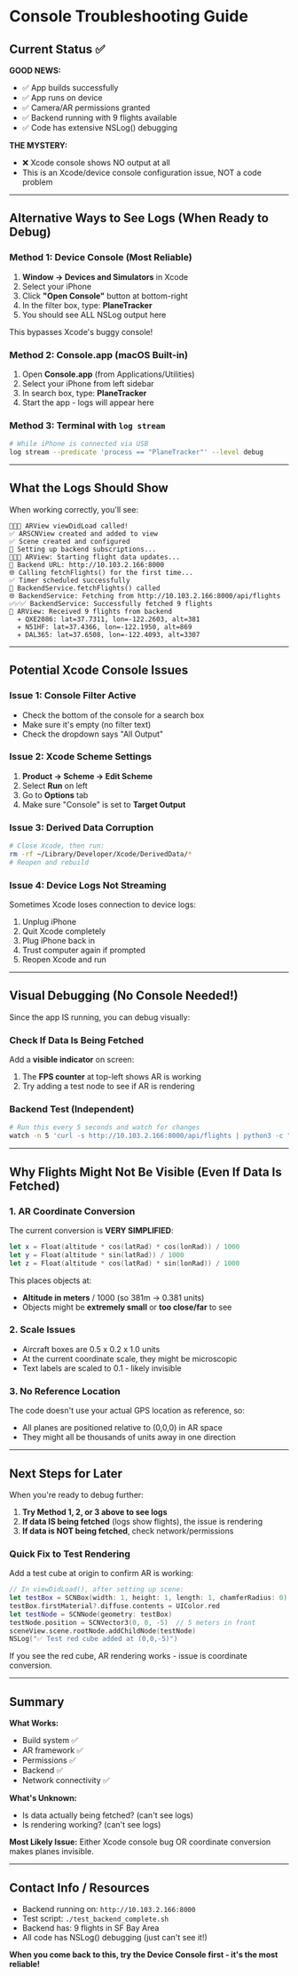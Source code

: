 # Console Troubleshooting Guide

## Current Status ✅

**GOOD NEWS:**
- ✅ App builds successfully
- ✅ App runs on device
- ✅ Camera/AR permissions granted
- ✅ Backend running with 9 flights available
- ✅ Code has extensive NSLog() debugging

**THE MYSTERY:**
- ❌ Xcode console shows NO output at all
- This is an Xcode/device console configuration issue, NOT a code problem

---

## Alternative Ways to See Logs (When Ready to Debug)

### Method 1: Device Console (Most Reliable)

1. **Window → Devices and Simulators** in Xcode
2. Select your iPhone
3. Click **"Open Console"** button at bottom-right
4. In the filter box, type: **PlaneTracker**
5. You should see ALL NSLog output here

This bypasses Xcode's buggy console!

### Method 2: Console.app (macOS Built-in)

1. Open **Console.app** (from Applications/Utilities)
2. Select your iPhone from left sidebar
3. In search box, type: **PlaneTracker**
4. Start the app - logs will appear here

### Method 3: Terminal with `log stream`

```bash
# While iPhone is connected via USB
log stream --predicate 'process == "PlaneTracker"' --level debug
```

---

## What the Logs Should Show

When working correctly, you'll see:

```
🚀🚀🚀 ARView viewDidLoad called!
✅ ARSCNView created and added to view
✅ Scene created and configured
🔔 Setting up backend subscriptions...
🚀🚀🚀 ARView: Starting flight data updates...
📡 Backend URL: http://10.103.2.166:8000
🌐 Calling fetchFlights() for the first time...
✅ Timer scheduled successfully
🔵 BackendService.fetchFlights() called
🌐 BackendService: Fetching from http://10.103.2.166:8000/api/flights
✅✅✅ BackendService: Successfully fetched 9 flights
🛫 ARView: Received 9 flights from backend
  ✈️ QXE2086: lat=37.7311, lon=-122.2603, alt=381
  ✈️ N51HF: lat=37.4366, lon=-122.1950, alt=869
  ✈️ DAL365: lat=37.6508, lon=-122.4093, alt=3307
```

---

## Potential Xcode Console Issues

### Issue 1: Console Filter Active
- Check the bottom of the console for a search box
- Make sure it's empty (no filter text)
- Check the dropdown says "All Output"

### Issue 2: Xcode Scheme Settings
1. **Product → Scheme → Edit Scheme**
2. Select **Run** on left
3. Go to **Options** tab
4. Make sure "Console" is set to **Target Output**

### Issue 3: Derived Data Corruption
```bash
# Close Xcode, then run:
rm -rf ~/Library/Developer/Xcode/DerivedData/*
# Reopen and rebuild
```

### Issue 4: Device Logs Not Streaming
Sometimes Xcode loses connection to device logs:
1. Unplug iPhone
2. Quit Xcode completely
3. Plug iPhone back in
4. Trust computer again if prompted
5. Reopen Xcode and run

---

## Visual Debugging (No Console Needed!)

Since the app IS running, you can debug visually:

### Check If Data Is Being Fetched

Add a **visible indicator** on screen:

1. The **FPS counter** at top-left shows AR is working
2. Try adding a test node to see if AR is rendering

### Backend Test (Independent)

```bash
# Run this every 5 seconds and watch for changes
watch -n 5 'curl -s http://10.103.2.166:8000/api/flights | python3 -c "import sys, json; data = json.load(sys.stdin); print(f\"Time: $(date +%H:%M:%S) - Flights: {data[\"count\"]}\")"'
```

---

## Why Flights Might Not Be Visible (Even If Data Is Fetched)

### 1. AR Coordinate Conversion
The current conversion is **VERY SIMPLIFIED**:
```swift
let x = Float(altitude * cos(latRad) * cos(lonRad)) / 1000
let y = Float(altitude * sin(latRad)) / 1000
let z = Float(altitude * cos(latRad) * sin(lonRad)) / 1000
```

This places objects at:
- **Altitude in meters** / 1000 (so 381m → 0.381 units)
- Objects might be **extremely small** or **too close/far** to see

### 2. Scale Issues
- Aircraft boxes are 0.5 x 0.2 x 1.0 units
- At the current coordinate scale, they might be microscopic
- Text labels are scaled to 0.1 - likely invisible

### 3. No Reference Location
The code doesn't use your actual GPS location as reference, so:
- All planes are positioned relative to (0,0,0) in AR space
- They might all be thousands of units away in one direction

---

## Next Steps for Later

When you're ready to debug further:

1. **Try Method 1, 2, or 3 above to see logs**
2. **If data IS being fetched** (logs show flights), the issue is rendering
3. **If data is NOT being fetched**, check network/permissions

### Quick Fix to Test Rendering

Add a test cube at origin to confirm AR is working:

```swift
// In viewDidLoad(), after setting up scene:
let testBox = SCNBox(width: 1, height: 1, length: 1, chamferRadius: 0)
testBox.firstMaterial?.diffuse.contents = UIColor.red
let testNode = SCNNode(geometry: testBox)
testNode.position = SCNVector3(0, 0, -5)  // 5 meters in front
sceneView.scene.rootNode.addChildNode(testNode)
NSLog("✅ Test red cube added at (0,0,-5)")
```

If you see the red cube, AR rendering works - issue is coordinate conversion.

---

## Summary

**What Works:**
- Build system ✅
- AR framework ✅  
- Permissions ✅
- Backend ✅
- Network connectivity ✅

**What's Unknown:**
- Is data actually being fetched? (can't see logs)
- Is rendering working? (can't see logs)

**Most Likely Issue:**
Either Xcode console bug OR coordinate conversion makes planes invisible.

---

## Contact Info / Resources

- Backend running on: `http://10.103.2.166:8000`
- Test script: `./test_backend_complete.sh`
- Backend has: 9 flights in SF Bay Area
- All code has NSLog() debugging (just can't see it!)

**When you come back to this, try the Device Console first - it's the most reliable!**

